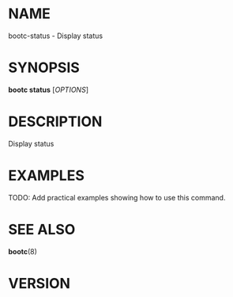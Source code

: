 # NAME

bootc-status - Display status

# SYNOPSIS

**bootc status** [*OPTIONS*]

# DESCRIPTION

Display status

<!-- BEGIN GENERATED OPTIONS -->
<!-- END GENERATED OPTIONS -->

# EXAMPLES

TODO: Add practical examples showing how to use this command.

# SEE ALSO

**bootc**(8)

# VERSION

<!-- VERSION PLACEHOLDER -->
